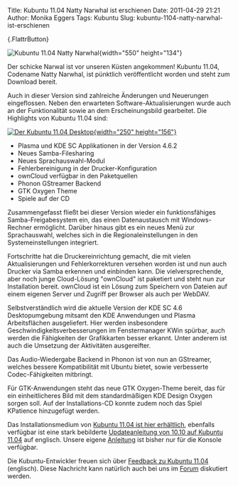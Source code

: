Title: Kubuntu 11.04 Natty Narwhal ist erschienen
Date: 2011-04-29 21:21
Author: Monika Eggers
Tags: Kubuntu
Slug: kubuntu-1104-natty-narwhal-ist-erschienen

[](http://www.kubuntu-de.org/nachrichten/kubuntu/2072-kubuntu-11-04-natty-narwhal-ist-erschienen){.FlattrButton}

![Kubuntu 11.04 Natty
Narwhal](http://wiki.kubuntu-de.org/images/Kubuntu-natty-news-header.png){width="550"
height="134"}


Der schicke Narwal ist vor unseren Küsten angekommen! Kubuntu 11.04,
Codename Natty Narwhal, ist pünktlich veröffentlicht worden und steht
zum Download bereit.


Auch in dieser Version sind zahlreiche Änderungen und Neuerungen
eingeflossen. Neben den erwarteten Software-Aktualisierungen wurde auch
an der Funktionalität sowie an dem Erscheinungsbild gearbeitet. Die
Highlights von Kubuntu 11.04 sind:


<!--break--><!--break-->

[![Der Kubuntu 11.04
Desktop](http://wiki.kubuntu-de.org/images/Kubuntu-11.04-desktop-sm.png){width="250"
height="156"}](http://wiki.kubuntu-de.org/images/Kubuntu-11.04-desktop.png)


-   Plasma und KDE SC Applikationen in der Version 4.6.2
-   Neues Samba-Filesharing
-   Neues Sprachauswahl-Modul
-   Fehlerbereinigung in der Drucker-Konfiguration
-   ownCloud verfügbar in den Paketquellen
-   Phonon GStreamer Backend
-   GTK Oxygen Theme
-   Spiele auf der CD


Zusammengefasst fließt bei dieser Version wieder ein funktionsfähiges
Samba-Freigabesystem ein, das einen Datenaustausch mit Windows-Rechner
ermöglicht. Darüber hinaus gibt es ein neues Menü zur Sprachauswahl,
welches sich in die Regionaleinstellungen in den Systemeinstellungen
integriert.


Fortschritte hat die Druckereinrichtung gemacht, die mit vielen
Aktualisierungen und Fehlerkorrekturen versehen worden ist und nun auch
Drucker via Samba erkennen und einbinden kann. Die vielversprechende,
aber noch junge Cloud-Lösung "ownCloud" ist paketiert und steht nun zur
Installation bereit. ownCloud ist ein Lösung zum Speichern von Dateien
auf einem eigenen Server und Zugriff per Browser als auch per WebDAV.


Selbstverständlich wird die aktuelle Version der KDE SC 4.6
Desktopumgebung mitsamt den KDE Anwendungen und Plasma Arbeitsflächen
ausgeliefert. Hier werden insbesondere Geschwindigkeitsverbesserungen im
Fenstermanager KWin spürbar, auch werden die Fähigkeiten der
Grafikkarten besser erkannt. Unter anderem ist auch die Umsetzung der
Aktivitäten ausgereifter.


Das Audio-Wiedergabe Backend in Phonon ist von nun an GStreamer, welches
bessere Kompatibilität mit Ubuntu bietet, sowie verbesserte
Codec-Fähigkeiten mitbringt.


Für GTK-Anwendungen steht das neue GTK Oxygen-Theme bereit, das für ein
einheitlicheres Bild mit dem standardmäßigen KDE Design Oxygen sorgen
soll. Auf der Installations-CD konnte zudem noch das Spiel KPatience
hinzugefügt werden.


Das Installationsmedium von [Kubuntu 11.04 ist hier
erhältlich](http://www.kubuntu-de.org/download-kubuntu-11-04-natty-narwhal-herunterladen),
ebenfalls verfügbar ist eine stark bebilderte [Updateanleitung von 10.10
auf Kubuntu
11.04](https://help.ubuntu.com/community/NattyUpgrades/Kubuntu) auf
englisch. Unsere eigene
[Anleitung](http://wiki.kubuntu-de.org/Installation/Upgrade/10.10_auf_11.04_konsole)
ist bisher nur für die Konsole verfügbar.


Die Kubuntu-Entwickler freuen sich über [Feedback zu Kubuntu
11.04](https://wiki.kubuntu.org/NattyNarwhal/Final/Kubuntu/Feedback)
(englisch). Diese Nachricht kann natürlich auch bei uns im
[Forum](http://forum.kubuntu-de.org/index.php?board=1.0) diskutiert
werden.



